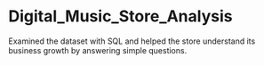 # Digital_Music_Store_Analysis
Examined the dataset with SQL and helped the store understand its business growth by answering simple questions.
